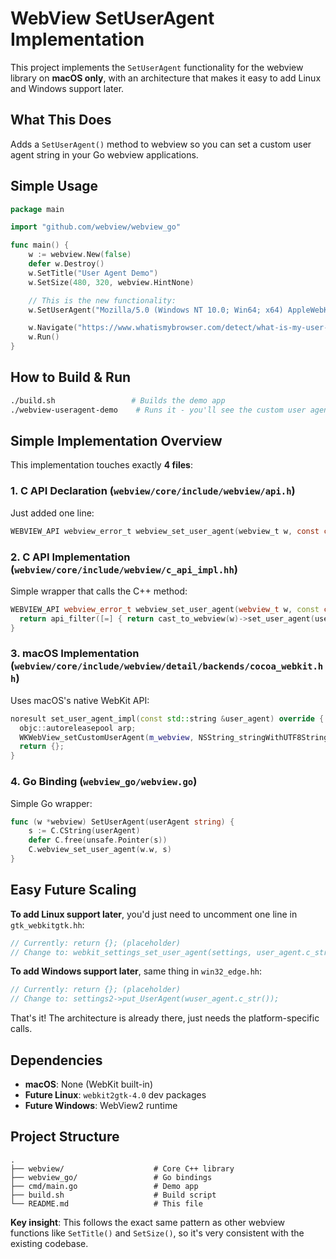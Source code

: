 # WebView SetUserAgent Implementation

This project implements the `SetUserAgent` functionality for the webview library on **macOS only**, with an architecture that makes it easy to add Linux and Windows support later.

## What This Does

Adds a `SetUserAgent()` method to webview so you can set a custom user agent string in your Go webview applications.

## Simple Usage

```go
package main

import "github.com/webview/webview_go"

func main() {
    w := webview.New(false)
    defer w.Destroy()
    w.SetTitle("User Agent Demo")
    w.SetSize(480, 320, webview.HintNone)

    // This is the new functionality:
    w.SetUserAgent("Mozilla/5.0 (Windows NT 10.0; Win64; x64) AppleWebKit/537.36")

    w.Navigate("https://www.whatismybrowser.com/detect/what-is-my-user-agent/")
    w.Run()
}
```

## How to Build & Run

```bash
./build.sh                 # Builds the demo app
./webview-useragent-demo    # Runs it - you'll see the custom user agent!
```

## Simple Implementation Overview

This implementation touches exactly **4 files**:

### 1. **C API Declaration** (`webview/core/include/webview/api.h`)
Just added one line:
```c
WEBVIEW_API webview_error_t webview_set_user_agent(webview_t w, const char *user_agent);
```

### 2. **C API Implementation** (`webview/core/include/webview/c_api_impl.hh`)
Simple wrapper that calls the C++ method:
```cpp
WEBVIEW_API webview_error_t webview_set_user_agent(webview_t w, const char *user_agent) {
  return api_filter([=] { return cast_to_webview(w)->set_user_agent(user_agent); });
}
```

### 3. **macOS Implementation** (`webview/core/include/webview/detail/backends/cocoa_webkit.hh`)
Uses macOS's native WebKit API:
```cpp
noresult set_user_agent_impl(const std::string &user_agent) override {
  objc::autoreleasepool arp;
  WKWebView_setCustomUserAgent(m_webview, NSString_stringWithUTF8String(user_agent));
  return {};
}
```

### 4. **Go Binding** (`webview_go/webview.go`)
Simple Go wrapper:
```go
func (w *webview) SetUserAgent(userAgent string) {
    s := C.CString(userAgent)
    defer C.free(unsafe.Pointer(s))
    C.webview_set_user_agent(w.w, s)
}
```

## Easy Future Scaling

**To add Linux support later**, you'd just need to uncomment one line in `gtk_webkitgtk.hh`:
```cpp
// Currently: return {}; (placeholder)
// Change to: webkit_settings_set_user_agent(settings, user_agent.c_str());
```

**To add Windows support later**, same thing in `win32_edge.hh`:
```cpp
// Currently: return {}; (placeholder)
// Change to: settings2->put_UserAgent(wuser_agent.c_str());
```

That's it! The architecture is already there, just needs the platform-specific calls.

## Dependencies

- **macOS**: None (WebKit built-in)
- **Future Linux**: `webkit2gtk-4.0` dev packages
- **Future Windows**: WebView2 runtime

## Project Structure

```
.
├── webview/                    # Core C++ library
├── webview_go/                 # Go bindings
├── cmd/main.go                 # Demo app
├── build.sh                    # Build script
└── README.md                   # This file
```

**Key insight**: This follows the exact same pattern as other webview functions like `SetTitle()` and `SetSize()`, so it's very consistent with the existing codebase.